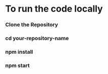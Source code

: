 # To run the code locally
### Clone the Repository
### cd your-repository-name
### npm install
### npm start
